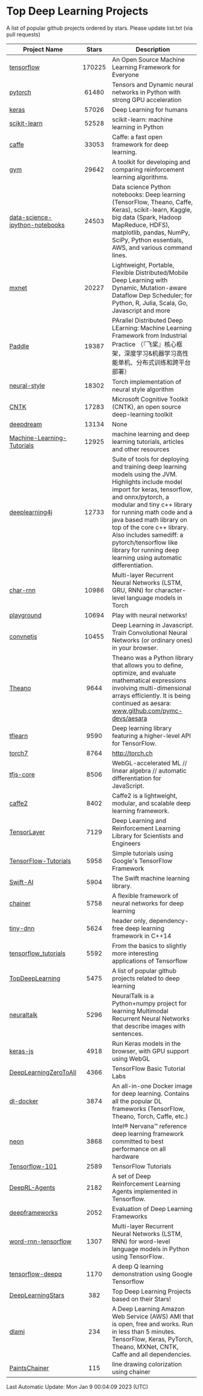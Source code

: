 # Top Deep Learning Projects
A list of popular github projects ordered by stars.
Please update list.txt (via pull requests)

|Project Name| Stars | Description |
| ---------- |:-----:| ----------- |
| [tensorflow](https://github.com/tensorflow/tensorflow) | 170225 | An Open Source Machine Learning Framework for Everyone |
| [pytorch](https://github.com/pytorch/pytorch) | 61480 | Tensors and Dynamic neural networks in Python with strong GPU acceleration |
| [keras](https://github.com/keras-team/keras) | 57026 | Deep Learning for humans |
| [scikit-learn](https://github.com/scikit-learn/scikit-learn) | 52528 | scikit-learn: machine learning in Python |
| [caffe](https://github.com/BVLC/caffe) | 33053 | Caffe: a fast open framework for deep learning. |
| [gym](https://github.com/openai/gym) | 29642 | A toolkit for developing and comparing reinforcement learning algorithms. |
| [data-science-ipython-notebooks](https://github.com/donnemartin/data-science-ipython-notebooks) | 24503 | Data science Python notebooks: Deep learning (TensorFlow, Theano, Caffe, Keras), scikit-learn, Kaggle, big data (Spark, Hadoop MapReduce, HDFS), matplotlib, pandas, NumPy, SciPy, Python essentials, AWS, and various command lines. |
| [mxnet](https://github.com/apache/mxnet) | 20227 | Lightweight, Portable, Flexible Distributed/Mobile Deep Learning with Dynamic, Mutation-aware Dataflow Dep Scheduler; for Python, R, Julia, Scala, Go, Javascript and more |
| [Paddle](https://github.com/PaddlePaddle/Paddle) | 19387 | PArallel Distributed Deep LEarning: Machine Learning Framework from Industrial Practice （『飞桨』核心框架，深度学习&机器学习高性能单机、分布式训练和跨平台部署） |
| [neural-style](https://github.com/jcjohnson/neural-style) | 18302 | Torch implementation of neural style algorithm |
| [CNTK](https://github.com/microsoft/CNTK) | 17283 | Microsoft Cognitive Toolkit (CNTK), an open source deep-learning toolkit |
| [deepdream](https://github.com/google/deepdream) | 13134 | None |
| [Machine-Learning-Tutorials](https://github.com/ujjwalkarn/Machine-Learning-Tutorials) | 12925 | machine learning and deep learning tutorials, articles and other resources  |
| [deeplearning4j](https://github.com/deeplearning4j/deeplearning4j) | 12733 | Suite of tools for deploying and training deep learning models using the JVM. Highlights include model import for keras, tensorflow, and onnx/pytorch, a modular and tiny c++ library for running math code and a java based math library on top of the core c++ library. Also includes samediff: a pytorch/tensorflow like library for running deep learning using automatic differentiation. |
| [char-rnn](https://github.com/karpathy/char-rnn) | 10986 | Multi-layer Recurrent Neural Networks (LSTM, GRU, RNN) for character-level language models in Torch |
| [playground](https://github.com/tensorflow/playground) | 10694 | Play with neural networks! |
| [convnetjs](https://github.com/karpathy/convnetjs) | 10455 | Deep Learning in Javascript. Train Convolutional Neural Networks (or ordinary ones) in your browser. |
| [Theano](https://github.com/Theano/Theano) | 9644 | Theano was a Python library that allows you to define, optimize, and evaluate mathematical expressions involving multi-dimensional arrays efficiently. It is being continued as aesara: www.github.com/pymc-devs/aesara |
| [tflearn](https://github.com/tflearn/tflearn) | 9590 | Deep learning library featuring a higher-level API for TensorFlow. |
| [torch7](https://github.com/torch/torch7) | 8764 | http://torch.ch |
| [tfjs-core](https://github.com/tensorflow/tfjs-core) | 8506 | WebGL-accelerated ML // linear algebra // automatic differentiation for JavaScript. |
| [caffe2](https://github.com/facebookarchive/caffe2) | 8402 | Caffe2 is a lightweight, modular, and scalable deep learning framework. |
| [TensorLayer](https://github.com/tensorlayer/TensorLayer) | 7129 | Deep Learning and Reinforcement Learning Library for Scientists and Engineers  |
| [TensorFlow-Tutorials](https://github.com/nlintz/TensorFlow-Tutorials) | 5958 | Simple tutorials using Google's TensorFlow Framework |
| [Swift-AI](https://github.com/Swift-AI/Swift-AI) | 5904 | The Swift machine learning library. |
| [chainer](https://github.com/chainer/chainer) | 5758 | A flexible framework of neural networks for deep learning |
| [tiny-dnn](https://github.com/tiny-dnn/tiny-dnn) | 5624 | header only, dependency-free deep learning framework in C++14 |
| [tensorflow_tutorials](https://github.com/pkmital/tensorflow_tutorials) | 5592 | From the basics to slightly more interesting applications of Tensorflow |
| [TopDeepLearning](https://github.com/aymericdamien/TopDeepLearning) | 5475 | A list of popular github projects related to deep learning |
| [neuraltalk](https://github.com/karpathy/neuraltalk) | 5296 | NeuralTalk is a Python+numpy project for learning Multimodal Recurrent Neural Networks that describe images with sentences. |
| [keras-js](https://github.com/transcranial/keras-js) | 4918 | Run Keras models in the browser, with GPU support using WebGL |
| [DeepLearningZeroToAll](https://github.com/hunkim/DeepLearningZeroToAll) | 4366 | TensorFlow Basic Tutorial Labs |
| [dl-docker](https://github.com/floydhub/dl-docker) | 3874 | An all-in-one Docker image for deep learning. Contains all the popular DL frameworks (TensorFlow, Theano, Torch, Caffe, etc.) |
| [neon](https://github.com/NervanaSystems/neon) | 3868 | Intel® Nervana™ reference deep learning framework committed to best performance on all hardware |
| [Tensorflow-101](https://github.com/sjchoi86/Tensorflow-101) | 2589 | TensorFlow Tutorials |
| [DeepRL-Agents](https://github.com/awjuliani/DeepRL-Agents) | 2182 | A set of Deep Reinforcement Learning Agents implemented in Tensorflow. |
| [deepframeworks](https://github.com/zer0n/deepframeworks) | 2052 | Evaluation of Deep Learning Frameworks |
| [word-rnn-tensorflow](https://github.com/hunkim/word-rnn-tensorflow) | 1307 | Multi-layer Recurrent Neural Networks (LSTM, RNN) for word-level language models in Python using TensorFlow. |
| [tensorflow-deepq](https://github.com/siemanko/tensorflow-deepq) | 1170 | A deep Q learning demonstration using Google Tensorflow |
| [DeepLearningStars](https://github.com/hunkim/DeepLearningStars) | 382 | Top Deep Learning Projects based on their Stars! |
| [dlami](https://github.com/ritchieng/dlami) | 234 | A Deep Learning Amazon Web Service (AWS) AMI that is open, free and works. Run in less than 5 minutes. TensorFlow, Keras, PyTorch, Theano, MXNet, CNTK, Caffe and all dependencies. |
| [PaintsChainer](https://github.com/taizan/PaintsChainer) | 115 | line drawing colorization using chainer |

Last Automatic Update: Mon Jan  9 00:04:09 2023 (UTC)
